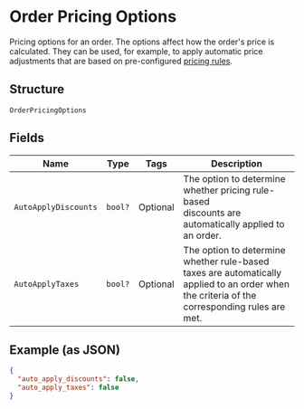 
# Order Pricing Options

Pricing options for an order. The options affect how the order's price is calculated.
They can be used, for example, to apply automatic price adjustments that are based on pre-configured
[pricing rules](/doc/models/catalog-pricing-rule.md).

## Structure

`OrderPricingOptions`

## Fields

| Name | Type | Tags | Description |
|  --- | --- | --- | --- |
| `AutoApplyDiscounts` | `bool?` | Optional | The option to determine whether pricing rule-based<br>discounts are automatically applied to an order. |
| `AutoApplyTaxes` | `bool?` | Optional | The option to determine whether rule-based taxes are automatically<br>applied to an order when the criteria of the corresponding rules are met. |

## Example (as JSON)

```json
{
  "auto_apply_discounts": false,
  "auto_apply_taxes": false
}
```

